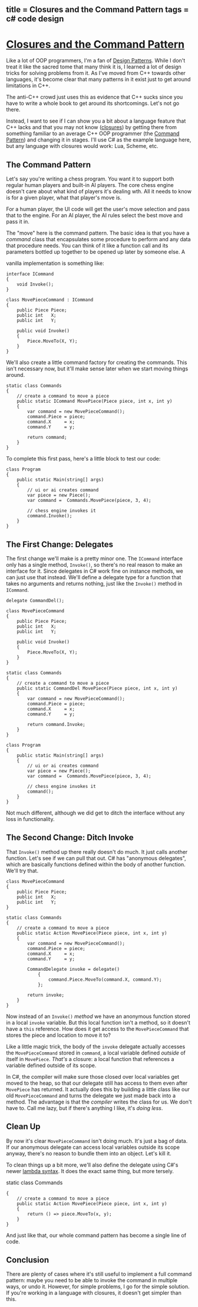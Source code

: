 title = Closures and the Command Pattern
tags = c# code design
---

# [Closures and the Command Pattern](http://journal.stuffwithstuff.com/2009/07/02/closures-and-the-command-pattern/ "Closures and the Command Pattern")

Like a lot of OOP programmers, I'm a fan of [Design Patterns][46]. While I
don't treat it like the sacred tome that many think it is, I learned a lot of
design tricks for solving problems from it. As I've moved from C++ towards
other languages, it's become clear that many patterns in it exist just to get
around limitations in C++.

   [46]: http://www.c2.com/cgi/wiki?DesignPatterns

The anti-C++ crowd just uses this as evidence that C++ sucks since you have to
write a whole book to get around its shortcomings. Let's not go there.

Instead, I want to see if I can show you a bit about a language feature that
C++ lacks and that you may not know ([closures](http://en.wikipedia.org/wiki/Closure_%28computer_science%29)) by getting there from
something familiar to an average C++ OOP programmer (the [Command
Pattern](http://en.wikipedia.org/wiki/Command_pattern)) and changing it in stages. I'll use C# as the example language
here, but any language with closures would work: Lua, Scheme, etc.


## The Command Pattern

Let's say you're writing a chess program. You want it to support both regular
human players and built-in AI players. The core chess engine doesn't care
about what kind of players it's dealing wth. All it needs to know is for a
given player, what that player's move is.

For a human player, the UI code will get the user's move selection and pass
that to the engine. For an AI player, the AI rules select the best move and
pass it in.

The "move" here is the command pattern. The basic idea is that you have a
_command_ class that encapsulates some procedure to perform and any data that
procedure needs. You can think of it like a function call and its parameters
bottled up together to be opened up later by someone else. A

vanilla implementation is something like:


    interface ICommand
    {
        void Invoke();
    }

    class MovePieceCommand : ICommand
    {
        public Piece Piece;
        public int   X;
        public int   Y;

        public void Invoke()
        {
            Piece.MoveTo(X, Y);
        }
    }

We'll also create a little command factory for creating the commands. This
isn't necessary now, but it'll make sense later when we start moving things
around.


    static class Commands
    {
        // create a command to move a piece
        public static ICommand MovePiece(Piece piece, int x, int y)
        {
            var command = new MovePieceCommand();
            command.Piece = piece;
            command.X     = x;
            command.Y     = y;

            return command;
        }
    }

To complete this first pass, here's a little block to test our code:


    class Program
    {
        public static Main(string[] args)
        {
            // ui or ai creates command
            var piece = new Piece();
            var command =  Commands.MovePiece(piece, 3, 4);

            // chess engine invokes it
            command.Invoke();
        }
    }

## The First Change: Delegates

The first change we'll make is a pretty minor one. The `ICommand` interface
only has a single method, `Invoke()`, so there's no real reason to make an
interface for it. Since delegates in C# work fine on instance methods, we can
just use that instead. We'll define a delegate type for a function that takes
no arguments and returns nothing, just like the `Invoke()` method in
`ICommand`.


    delegate CommandDel();

    class MovePieceCommand
    {
        public Piece Piece;
        public int   X;
        public int   Y;

        public void Invoke()
        {
            Piece.MoveTo(X, Y);
        }
    }

    static class Commands
    {
        // create a command to move a piece
        public static CommandDel MovePiece(Piece piece, int x, int y)
        {
            var command = new MovePieceCommand();
            command.Piece = piece;
            command.X     = x;
            command.Y     = y;

            return command.Invoke;
        }
    }

    class Program
    {
        public static Main(string[] args)
        {
            // ui or ai creates command
            var piece = new Piece();
            var command =  Commands.MovePiece(piece, 3, 4);

            // chess engine invokes it
            command();
        }
    }

Not much different, although we did get to ditch the interface without any
loss in functionality.

## The Second Change: Ditch Invoke

That `Invoke()` method up there really doesn't do much. It just calls another
function. Let's see if we can pull that out. C# has "anonymous delegates",
which are basically functions defined within the body of another function.
We'll try that.


    class MovePieceCommand
    {
        public Piece Piece;
        public int   X;
        public int   Y;
    }

    static class Commands
    {
        // create a command to move a piece
        public static Action MovePiece(Piece piece, int x, int y)
        {
            var command = new MovePieceCommand();
            command.Piece = piece;
            command.X     = x;
            command.Y     = y;

            CommandDelegate invoke = delegate()
                {
                    command.Piece.MoveTo(command.X, command.Y);
                };

            return invoke;
        }
    }

Now instead of an `Invoke()` _method_ we have an anonymous function stored in
a local `invoke` variable. But this local function isn't a method, so it
doesn't have a `this` reference. How does it get access to the
`MovePieceCommand` that stores the piece and location to move it to?

Like a little magic trick, the body of the `invoke` delegate actually accesses
the `MovePieceCommand` stored in `command`, a local variable defined _outside_
of itself in `MovePiece`. _That's_ a closure: a local function that references
a variable defined outside of its scope.

In C#, the compiler will make sure those closed over local variables get moved
to the heap, so that our delegate still has access to them even after
`MovePiece` has returned. It actually does this by building a little class
like our old `MovePieceCommand` and turns the delegate we just made back into
a method. The advantage is that the _compiler_ writes the class for us. We
don't have to. Call me lazy, but if there's anything I like, it's _doing
less_.

## Clean Up

By now it's clear `MovePieceCommand` isn't doing much. It's just a bag of
data. If our anonymous delegate can access local variables outside its scope
anyway, there's no reason to bundle them into an object. Let's kill it.

To clean things up a bit more, we'll also define the delegate using C#'s newer
[lambda syntax](http://msdn.microsoft.com/en-us/library/bb397687.aspx). It does the exact same thing, but more tersely.



static class Commands

    {
        // create a command to move a piece
        public static Action MovePiece(Piece piece, int x, int y)
        {
            return () => piece.MoveTo(x, y);
        }
    }

And just like that, our whole command pattern has become a single line of
code.

## Conclusion

There are plenty of cases where it's still useful to implement a full command
pattern: maybe you need to be able to invoke the command in multiple ways, or
undo it. However, for simple problems, I go for the simple solution. If you're
working in a language with closures, it doesn't get simpler than this.

